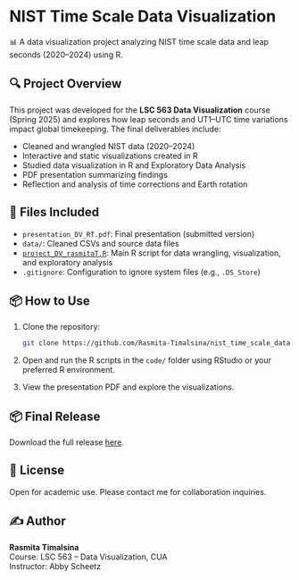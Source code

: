 # NIST Time Scale Data Visualization

📊 A data visualization project analyzing NIST time scale data and leap seconds (2020–2024) using R.

## 🔍 Project Overview

This project was developed for the **LSC 563 Data Visualization** course (Spring 2025) and explores how leap seconds and UT1–UTC time variations impact global timekeeping. The final deliverables include:

- Cleaned and wrangled NIST data (2020–2024)
- Interactive and static visualizations created in R
- Studied data visualization in R and Exploratory Data Analysis
- PDF presentation summarizing findings
- Reflection and analysis of time corrections and Earth rotation

## 📁 Files Included

- `presentation_DV_RT.pdf`: Final presentation (submitted version)  
- `data/`: Cleaned CSVs and source data files  
- [`project_DV_rasmitaT.R`](https://github.com/Rasmita-Timalsina/nist_time_scale_data_visualization/blob/main/project_DV_rasmitaT.R): Main R script for data wrangling, visualization, and exploratory analysis
- `.gitignore`: Configuration to ignore system files (e.g., `.DS_Store`)  

## 📦 How to Use

1. Clone the repository:

    ```bash
    git clone https://github.com/Rasmita-Timalsina/nist_time_scale_data_visualization.git
    ```

2. Open and run the R scripts in the `code/` folder using RStudio or your preferred R environment.

3. View the presentation PDF and explore the visualizations.

## 📦 Final Release

Download the full release [here](https://github.com/Rasmita-Timalsina/nist_time_scale_data_visualization/releases).

## 📜 License

Open for academic use. Please contact me for collaboration inquiries.

## ✍️ Author

**Rasmita Timalsina**  
Course: LSC 563 – Data Visualization, CUA  
Instructor: Abby Scheetz

